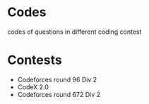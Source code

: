 # Codes
codes of questions in different coding contest
# Contests
  - Codeforces round 96 Div 2
  - CodeX 2.0
  - Codeforces round 672 Div 2
